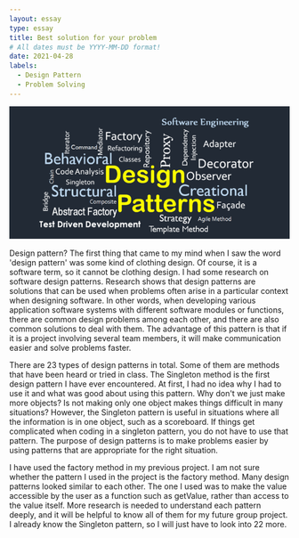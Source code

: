 ```yaml
---
layout: essay
type: essay
title: Best solution for your problem
# All dates must be YYYY-MM-DD format!
date: 2021-04-28
labels:
  - Design Pattern
  - Problem Solving
---
```

<div class="ui container">
  <div class="column">
    <img class="ui centered image" src="../images/design_pattern.png">
  </div> 
</div>

<p>
Design pattern? The first thing that came to my mind when I saw the word 'design pattern' was some kind of clothing design. Of course, it is a software term, so it cannot be clothing design. I had some research on software design patterns. Research shows that design patterns are solutions that can be used when problems often arise in a particular context when designing software. In other words, when developing various application software systems with different software modules or functions, there are common design problems among each other, and there are also common solutions to deal with them. The advantage of this pattern is that if it is a project involving several team members, it will make communication easier and solve problems faster. 
</p>

<p>
There are 23 types of design patterns in total. Some of them are methods that have been heard or tried in class. The Singleton method is the first design pattern I have ever encountered. At first, I had no idea why I had to use it and what was good about using this pattern. Why don't we just make more objects? Is not making only one object makes things difficult in many situations? However, the Singleton pattern is useful in situations where all the information is in one object, such as a scoreboard. If things get complicated when coding in a singleton pattern, you do not have to use that pattern. The purpose of design patterns is to make problems easier by using patterns that are appropriate for the right situation.
</p>

<p>
I have used the factory method in my previous project. I am not sure whether the pattern I used in the project is the factory method. Many design patterns looked similar to each other. The one I used was to make the value accessible by the user as a function such as getValue, rather than access to the value itself. More research is needed to understand each pattern deeply, and it will be helpful to know all of them for my future group project. I already know the Singleton pattern, so I will just have to look into 22 more.
</p>
